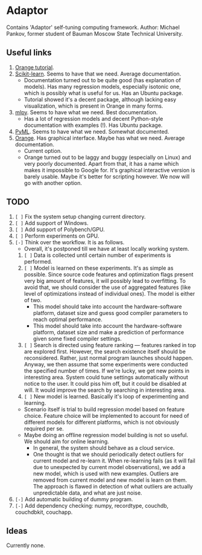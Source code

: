 # Adaptor #

Contains 'Adaptor' self-tuning computing framework.
Author: Michael Pankov, former student of Bauman Moscow State Technical University.

## Useful links ##

1. [Orange tutorial](http://wiki.sdakak.com/ml:getting-started-with-orange).
1. [Scikit-learn](http://scikit-learn.org/stable/#). Seems to have that we need. Average documentation.
	* Documentation turned out to be quite good (has explanation of models). Has many regression models, especially isotonic one, which is possibly what is useful for us. Has an Ubuntu package.
	* Tutorial showed it's a decent package, although lacking easy visualization, which is present in Orange in many forms.
1. [mlpy](http://mlpy.sourceforge.net/). Seems to have what we need. Best documentation.
	* Has a lot of regression models and decent Python-style documentation with examples (!). Has Ubuntu package.
1. [PyML](http://pyml.sourceforge.net/). Seems to have what we need. Somewhat documented.
1. [Orange](http://orange.biolab.si/). Has graphical interface. Maybe has what we need. Average documentation.
	* Current option.
	* Orange turned out to be laggy and buggy (especially on Linux) and very poorly documented. Apart from that, it has a name which makes it impossible to Google for. It's graphical interactive version is barely usable. Maybe it's better for scripting however. We now will go with another option.

## TODO ##
1. `[ ]` Fix the system setup changing current directory.
1. `[ ]` Add support of Windows.
1. `[ ]` Add support of Polybench/GPU.
1. `[ ]` Perform experiments on GPU.
1. `[-]` Think over the workflow. It is as follows.
	* Overall, it's postponed till we have at least locally working system.
	1. `[ ]` Data is collected until certain number of experiments is performed.
	1. `[ ]` Model is learned on these experiments. It's as simple as possible. Since source code features and optimization flags present very big amount of features, it will possibly lead to overfitting. To avoid that, we should consider the use of aggregated features (like level of optimizations instead of individual ones). The model is either of two.
		* This model should take into account the hardware-software platform, dataset size and guess good compiler parameters to reach optimal performance.
		* This model should take into account the hardware-software platform, dataset size and make a prediction of performance given some fixed compiler settings.
	1. `[ ]` Search is directed using feature ranking — features ranked in top are explored first. However, the search existence itself should be reconsidered. Rather, just normal program launches should happen. Anyway, we then assume that some experiments were conducted the specified number of times. If we're lucky, we get new points in interesting area. System could tune settings automatically without notice to the user. It could piss him off, but it could be disabled at will. It would improve the search by searching in interesting area.
	1. `[ ]` New model is learned. Basically it's loop of experimenting and learning.
	* Scenario itself is trial to build regression model based on feature choice. Feature choice will be implemented to account for need of different models for different platforms, which is not obviously required per se.
	* Maybe doing an offline regression model building is not so useful. We should aim for online learning.
		* In general, the system should behave as a cloud service.
		* One thought is that we should periodically detect outliers for current model and re-learn it. When re-learning fails (as it will fail due to unexpected by current model observations), we add a new model, which is used with new examples. Outliers are removed from current model and new model is learn on them. The approach is flawed in detection of what outliers are actually unpredictable data, and what are just noise.
1. `[-]` Add automatic building of dummy program.
1. `[-]` Add dependency checking: numpy, recordtype, couchdb, couchdbkit, couchapp.

## Ideas ##

Currently none.